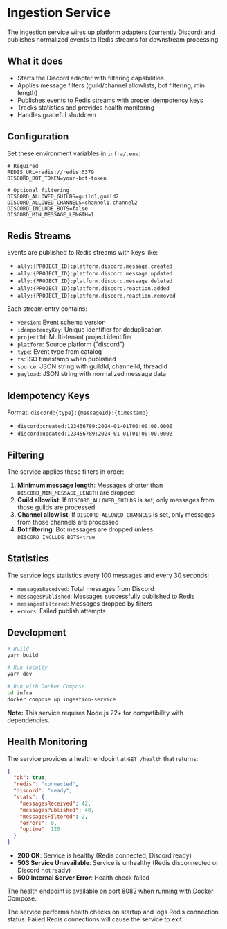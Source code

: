 # Ingestion Service

The ingestion service wires up platform adapters (currently Discord) and publishes normalized events to Redis streams for downstream processing.

## What it does

- Starts the Discord adapter with filtering capabilities
- Applies message filters (guild/channel allowlists, bot filtering, min length)
- Publishes events to Redis streams with proper idempotency keys
- Tracks statistics and provides health monitoring
- Handles graceful shutdown

## Configuration

Set these environment variables in `infra/.env`:

```env
# Required
REDIS_URL=redis://redis:6379
DISCORD_BOT_TOKEN=your-bot-token

# Optional filtering
DISCORD_ALLOWED_GUILDS=guild1,guild2
DISCORD_ALLOWED_CHANNELS=channel1,channel2
DISCORD_INCLUDE_BOTS=false
DISCORD_MIN_MESSAGE_LENGTH=1
```

## Redis Streams

Events are published to Redis streams with keys like:
- `ally:{PROJECT_ID}:platform.discord.message.created`
- `ally:{PROJECT_ID}:platform.discord.message.updated`
- `ally:{PROJECT_ID}:platform.discord.message.deleted`
- `ally:{PROJECT_ID}:platform.discord.reaction.added`
- `ally:{PROJECT_ID}:platform.discord.reaction.removed`

Each stream entry contains:
- `version`: Event schema version
- `idempotencyKey`: Unique identifier for deduplication
- `projectId`: Multi-tenant project identifier
- `platform`: Source platform ("discord")
- `type`: Event type from catalog
- `ts`: ISO timestamp when published
- `source`: JSON string with guildId, channelId, threadId
- `payload`: JSON string with normalized message data

## Idempotency Keys

Format: `discord:{type}:{messageId}:{timestamp}`
- `discord:created:123456789:2024-01-01T00:00:00.000Z`
- `discord:updated:123456789:2024-01-01T01:00:00.000Z`

## Filtering

The service applies these filters in order:

1. **Minimum message length**: Messages shorter than `DISCORD_MIN_MESSAGE_LENGTH` are dropped
2. **Guild allowlist**: If `DISCORD_ALLOWED_GUILDS` is set, only messages from those guilds are processed
3. **Channel allowlist**: If `DISCORD_ALLOWED_CHANNELS` is set, only messages from those channels are processed
4. **Bot filtering**: Bot messages are dropped unless `DISCORD_INCLUDE_BOTS=true`

## Statistics

The service logs statistics every 100 messages and every 30 seconds:
- `messagesReceived`: Total messages from Discord
- `messagesPublished`: Messages successfully published to Redis
- `messagesFiltered`: Messages dropped by filters
- `errors`: Failed publish attempts

## Development

```bash
# Build
yarn build

# Run locally
yarn dev

# Run with Docker Compose
cd infra
docker compose up ingestion-service
```

**Note:** This service requires Node.js 22+ for compatibility with dependencies.

## Health Monitoring

The service provides a health endpoint at `GET /health` that returns:

```json
{
  "ok": true,
  "redis": "connected",
  "discord": "ready",
  "stats": {
    "messagesReceived": 42,
    "messagesPublished": 40,
    "messagesFiltered": 2,
    "errors": 0,
    "uptime": 120
  }
}
```

- **200 OK**: Service is healthy (Redis connected, Discord ready)
- **503 Service Unavailable**: Service is unhealthy (Redis disconnected or Discord not ready)
- **500 Internal Server Error**: Health check failed

The health endpoint is available on port 8082 when running with Docker Compose.

The service performs health checks on startup and logs Redis connection status. Failed Redis connections will cause the service to exit.
